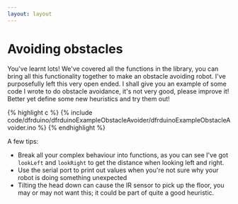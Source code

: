 ```yaml
---
layout: layout
---
```

# Avoiding obstacles
You've learnt lots! We've covered all the functions in the library, you can
bring all this functionality together to make an obstacle avoiding robot. I've
purposefully left this very open ended. I shall give you an example of some code
I wrote to do obstacle avoidance, it's not very good, please improve it! Better
yet define some new heuristics and try them out!

{% highlight c %}
{% include code/dfrduino/dfrduinoExampleObstacleAvoider/dfrduinoExampleObstacleAvoider.ino  %}
{% endhighlight %}

A few tips:

* Break all your complex behaviour into functions, as you can see I've got
  `lookLeft` and `lookRight` to get the distance when looking left and right.
* Use the serial port to print out values when you're not sure why your robot is
  doing something unexpected
* Tilting the head down can cause the IR sensor to pick up the floor, you may or
  may not want this; it could be part of quite a good heuristic.
